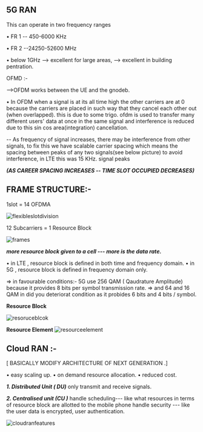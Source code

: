 ## 5G RAN

This can operate in two frequency ranges 

• FR 1 -- 450-6000 KHz

• FR 2 --24250-52600 MHz

• below 1GHz --> excellent for large areas,
             --> excellent in building pentration.
             
OFMD :-

-->OFDM works between the UE and the gnodeb.

• In OFDM when a signal is at its all time high the other carriers are at 0 because the carriers are placed in such way that they cancel each other out (when overlapped). this is due to some trigo. ofdm is used to transfer many different users' data at once in the same signal and interference is reduced due to this sin cos area(integration) cancellation.

-- As frequency of signal increases, there may be interference from other signals, to fix this we have scalable carrier spacing which means the spacing between peaks of any two signals(see below picture) to avoid interference, in LTE this was 15 KHz. signal peaks            

***(AS CAREER SPACING INCREASES -- TIME SLOT OCCUPIED DECREASES)***

## FRAME STRUCTURE:- 

1slot = 14 OFDMA 

![flexibleslotdivision](https://github.com/user-attachments/assets/f46c7275-f851-4b97-a695-8b8f549bdb5b)


12 Subcarriers = 1 Resource Block 


![frames](https://github.com/user-attachments/assets/9bcdc580-306a-4eea-85f1-f2f9f454ef07)

***more resource block given to a cell --- more is the data rate.*** 

• in LTE , resource block is defined in both time and frequency domain. 
• in 5G , resource block is defined in frequency domain only. 

=> in favourable conditions:- 
     5G use 256 QAM ( Qaudrature Amplitude) because it provides 8 bits per symbol transmission        rate.
=> and 64 and 16 QAM in did you deteriorat condition  as it probides 6 bits and 4 bits / symbol.

**Resource Block** 

![resoruceblcok](https://github.com/user-attachments/assets/51f2c910-2d4c-405e-8ae7-4d93f04b2f2b)


**Resource Element**
![resourceelement](https://github.com/user-attachments/assets/0758cd3f-584c-422b-8cd3-9ae7b8bcdd52)


## Cloud RAN :-
 [ BASICALLY MODIFY ARCHITECTURE OF NEXT GENERATION .]

 • easy scaling up. 
 • on demand resource allocation. 
 • reduced cost.

 ***1. Distributed Unit ( DU)***
     only transmit and receive signals. 

***2. Centralised unit (CU )***
    handle scheduling--- like what resources in terms of resource block are allotted to the                               mobile phone
    handle security --- like the user data is encrypted, user authentication. 

![cloudranfeatures](https://github.com/user-attachments/assets/42cae2ca-538d-4c12-bb7f-729f631ae602)









    
    
